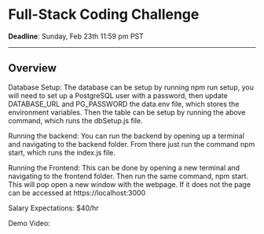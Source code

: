 # Full-Stack Coding Challenge

**Deadline**: Sunday, Feb 23th 11:59 pm PST

---

## Overview
Database Setup: 
The database can be setup by running npm run setup, you will need to set up a PostgreSQL user with a password, then update DATABASE_URL and PG_PASSWORD the data.env file, which stores the environment variables. Then the table can be setup by running the above command, which runs the dbSetup.js file.

Running the backend:
You can run the backend by opening up a terminal and navigating to the backend folder. From there just run the command npm start, which runs the index.js file.

Running the Frontend:
This can be done by opening a new terminal and navigating to the frontend folder. Then run the same command, npm start. This will pop open a new window with the webpage. If it does not the page can be accessed at https://localhost:3000

Salary Expectations: $40/hr

Demo Video: 
